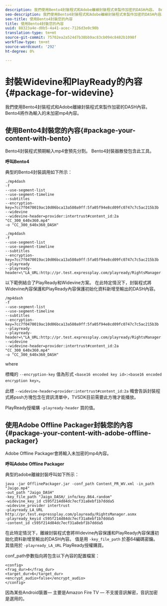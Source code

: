 ```yaml
---
description: 我們使用Bento4封裝程式和Adobe離線封裝程式來製作加密的DASH內容。 Bento4將作為輸入的未加密mp4內容。
seo-description: 我們使用Bento4封裝程式和Adobe離線封裝程式來製作加密的DASH內容。 Bento4將作為輸入的未加密mp4內容。
seo-title: 使用Bento4封裝您的內容
title: 使用Bento4封裝您的內容
uuid: 88323a4e-d0b5-4a41-acec-7126d3e0c90b
translation-type: tm+mt
source-git-commit: 75702ea2a524d7b38bb9ac83cb094c8482b1098f
workflow-type: tm+mt
source-wordcount: '292'
ht-degree: 0%

---
```



# 封裝Widevine和PlayReady的內容 {#package-for-widevine}

我們使用Bento4封裝程式和Adobe離線封裝程式來製作加密的DASH內容。 Bento4將作為輸入的未加密mp4內容。

## 使用Bento4封裝您的內容{#package-your-content-with-bento}

Bento4封裝程式預期輸入mp4會預先分割。 Bento4封裝器散發包含此工具。

**呼叫Bento4**

典型的Bento4封裝調用如下所示：

```
./mp4dash
-f
--use-segment-list
--use-segment-timeline
--subtitles
--encryption-key=7cc7f0470019ac10d06bca13a580a9ff:5fa05f94e8cd09fc0747c7c5ac215b3b
--widevine
--widevine-header=provider:intertrust#content_id:2a "CC_300_640x360.mp4"
-o "CC_300_640x360_DASH"
```

```
./mp4dash
-f
--use-segment-list
--use-segment-timeline
--subtitles
--encryption-key=7cc7f0470019ac10d06bca13a580a9ff:5fa05f94e8cd09fc0747c7c5ac215b3b
--playready
--playready-header=\"LA_URL:http://pr.test.expressplay.com/playready/RightsManager.asmx\"
```

以下範例結合了PlayReady和Widevine方案。 在此特定情況下，封裝程式將Widevine內容保護和PlayReady內容保護初始化資料新增至輸出的DASH內容。

```
/mp4dash
-f
--use-segment-list
--use-segment-timeline
--subtitles
--encryption-key=7cc7f0470019ac10d06bca13a580a9ff:5fa05f94e8cd09fc0747c7c5ac215b3b
--playready
--playready-header=\"LA_URL:http://pr.test.expressplay.com/playready/RightsManager.asmx\"
--widevine
--widevine-header=provider:intertrust#content_id:2a "CC_300_640x360.mp4"
-o "CC_300_640x360_DASH"
```

where

標幟的 `--encryption-key` 值為形式 `<base16 encoded key id>:<base16 encoded encryption key>`。

此標 `--widevine-header=provider:intertrust#content_id:2a` 幟會告訴封裝程式將pssh方塊包含在資訊清單中，TVSDK目前需要此方塊才能播放。

PlayReady授權購 `-playready-header` 買的值。

## 使用Adobe Offline Packager封裝您的內容 {#package-your-content-with-adobe-offline-packager}

Adobe Offline Packager會將輸入未加密的mp4內容。

**呼叫Adobe Offline Packager**

典型的adobe離線封裝呼叫如下所示：

```
java -jar OfflinePackager.jar -conf_path Content_PR_WV.xml -in_path "Jaigo.mp4"
-out_path "Jaigo_DASH"
-key_file_path "Jaigo_DASH/_info/key.B64.random"
-widevine_key_id c595f214d84dc7ecf31a8ebf1b7ddda5
-widevine_provider intertrust
-playready_LA_URL
http://pr.test.expressplay.com/playready/RightsManager.asmx
-playready_keyid c595f214d84dc7ecf31a8ebf1b7ddda5
-content_id c595f214d84dc7ecf31a8ebf1b7ddda5
```

在此特定情況下，離線封裝程式會將Widevine內容保護和PlayReady內容保護初始化資料新增至輸出的DASH內容。 值是用 `-key_file_path` 於基64編碼密鑰。 其值用於 `-playready_LA_URL` PlayReady授權購買。

conf_path參數指向將包含以下內容的配置檔案：

```
<config>
<frag_dur>4</frag_dur>
<target_dur>6</target_dur>
<encrypt_audio>false</encrypt_audio>
</config>
```

因為某些Android裝置— 主要是Amazon Fire TV — 不支援音訊解密，音訊加密是選用的。
